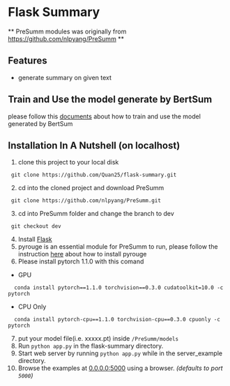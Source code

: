 # Flask Summary

** PreSumm modules was originally from https://github.com/nlpyang/PreSumm **

Features
--------
 * generate summary on given text

 Train and Use the model generate by BertSum
 -------------------------------------------
 please follow this [documents](https://github.com/Quan25/flask-summary/blob/master/guides.pdf) about how to train and use the model generated by BertSum

Installation In A Nutshell (on localhost)
--------------------------
 1. clone this project to your local disk
 ```
  git clone https://github.com/Quan25/flask-summary.git
 ```
 2. cd into the cloned project and download PreSumm
 ```
  git clone https://github.com/nlpyang/PreSumm.git
 ```
 3. cd into PreSumm folder and change the branch to dev
 ```
  git checkout dev
 ```
 4. Install [Flask](https://flask.palletsprojects.com/en/1.1.x/installation/#installation)
 5. pyrouge is an essential module for PreSumm to run, please follow the instruction [here](https://github.com/bheinzerling/pyrouge) about how to install pyrouge
 6. Please install pytorch 1.1.0 with this comand
 - GPU
```
  conda install pytorch==1.1.0 torchvision==0.3.0 cudatoolkit=10.0 -c pytorch
```
 - CPU Only
```
  conda install pytorch-cpu==1.1.0 torchvision-cpu==0.3.0 cpuonly -c pytorch
```
 7. put your model file(i.e. xxxxx.pt) inside ```/PreSumm/models ```
 8. Run `python app.py` in the flask-summary directory.
 9. Start web server by running `python app.py` while in the server_example directory.
 10. Browse the examples at [0.0.0.0:5000](0.0.0:5000) using a browser. *(defaults to port `5000`)*

